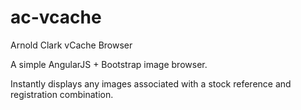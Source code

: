 # ac-vcache
Arnold Clark vCache Browser

A simple AngularJS + Bootstrap image browser.

Instantly displays any images associated with a stock reference and registration combination.